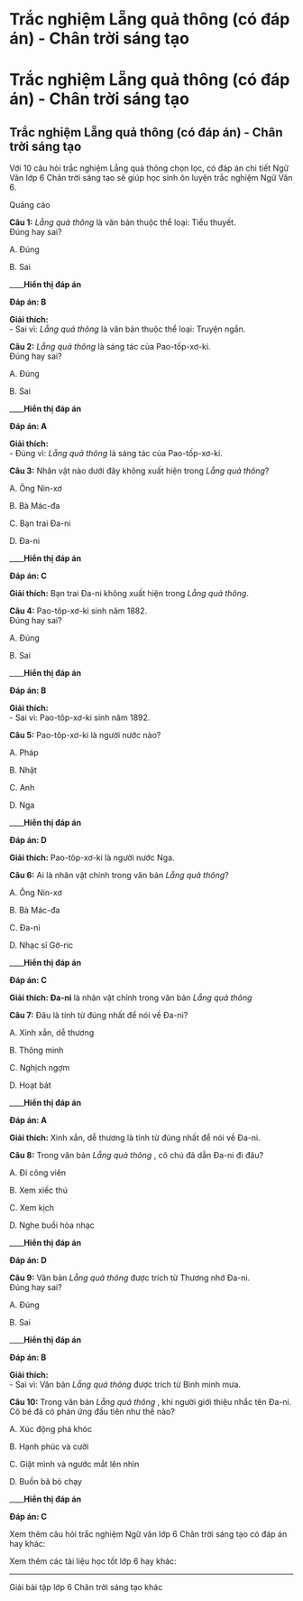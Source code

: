 # Trắc nghiệm Lẵng quả thông (có đáp án) - Chân trời sáng tạo

# Trắc nghiệm Lẵng quả thông (có đáp án) - Chân trời sáng tạo

## Trắc nghiệm Lẵng quả thông (có đáp án) - Chân trời sáng tạo

Với 10 câu hỏi trắc nghiệm Lẵng quả thông chọn lọc, có đáp án chi tiết Ngữ Văn lớp 6 Chân trời sáng tạo sẽ giúp học sinh ôn luyện trắc nghiệm Ngữ Văn 6.

Quảng cáo

**Câu 1:** _Lẵng quả thông_ là văn bản thuộc thể loại: Tiểu thuyết.  
Đúng hay sai?

A. Đúng

B. Sai 

____**Hiển thị đáp án**

**Đáp án: B**

**Giải thích:**  
\- Sai vì: _Lẵng quả thông_ là văn bản thuộc thể loại: Truyện ngắn. 

**Câu 2:** _Lẵng quả thông_ là sáng tác của Pao-tốp-xơ-ki.  
Đúng hay sai?

A. Đúng

B. Sai

____**Hiển thị đáp án**

**Đáp án: A**

**Giải thích:**  
\- Đúng vì: _Lẵng quả thông_ là sáng tác của Pao-tốp-xơ-ki. 

**Câu 3:** Nhân vật nào dưới đây không xuất hiện trong _Lẵng quả thông_?

A. Ông Nin-xơ

B. Bà Mác-đa

C. Bạn trai Đa-ni

D. Đa-ni 

____**Hiển thị đáp án**

**Đáp án: C**

**Giải thích:** Bạn trai Đa-ni không xuất hiện trong _Lẵng quả thông_. 

**Câu 4:** Pao-tôp-xơ-ki sinh năm 1882.  
Đúng hay sai?

A. Đúng

B. Sai 

____**Hiển thị đáp án**

**Đáp án: B**

**Giải thích:**  
\- Sai vì: Pao-tôp-xơ-ki sinh năm 1892. 

**Câu 5:** Pao-tôp-xơ-ki là người nước nào?

A. Pháp

B. Nhật

C. Anh

D. Nga 

____**Hiển thị đáp án**

**Đáp án: D**

**Giải thích:** Pao-tôp-xơ-ki là người nước Nga. 

**Câu 6:** Ai là nhân vật chính trong văn bản _Lẵng quả thông_?

A. Ông Nin-xơ

B. Bà Mác-đa

C. Đa-ni

D. Nhạc sĩ Gờ-ric 

____**Hiển thị đáp án**

**Đáp án: C**

**Giải thích: Đa-ni** là nhân vật chính trong văn bản _Lẵng quả thông_

**Câu 7:** Đâu là tính từ đúng nhất để nói về Đa-ni?

A. Xinh xắn, dễ thương

B. Thông minh

C. Nghịch ngợm

D. Hoạt bát 

____**Hiển thị đáp án**

**Đáp án: A**

**Giải thích:** Xinh xắn, dễ thương là tính từ đúng nhất để nói về Đa-ni. 

**Câu 8:** Trong văn bản _Lẵng quả thông_ , cô chú đã dẫn Đa-ni đi đâu?

A. Đi công viên

B. Xem xiếc thú

C. Xem kịch

D. Nghe buổi hòa nhạc 

____**Hiển thị đáp án**

**Đáp án: D**

**Câu 9:** Văn bản _Lẵng quả thông_ được trích từ Thương nhớ Đa-ni.  
Đúng hay sai?

A. Đúng

B. Sai 

____**Hiển thị đáp án**

**Đáp án: B**

**Giải thích:**  
\- Sai vì: Văn bản _Lẵng quả thông_ được trích từ Bình minh mưa. 

**Câu 10:** Trong văn bản _Lẵng quả thông_ , khi người giới thiệu nhắc tên Đa-ni. Cô bé đã có phản ứng đầu tiên như thế nào?

A. Xúc động phá khóc

B. Hạnh phúc và cười

C. Giật mình và ngước mắt lên nhìn

D. Buồn bã bỏ chạy 

____**Hiển thị đáp án**

**Đáp án: C**

Xem thêm câu hỏi trắc nghiệm Ngữ văn lớp 6 Chân trời sáng tạo có đáp án hay khác:

Xem thêm các tài liệu học tốt lớp 6 hay khác:

* * *

Giải bài tập lớp 6 Chân trời sáng tạo khác
